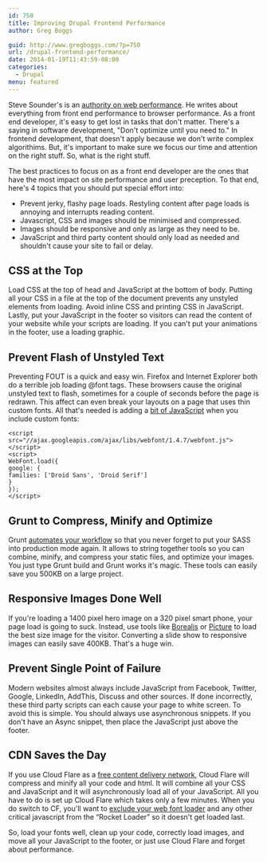 ```yaml
---
id: 750
title: Improving Drupal Frontend Performance
author: Greg Boggs

guid: http://www.gregboggs.com/?p=750
url: /drupal-frontend-performance/
date: 2014-01-19T11:43:59-08:00
categories:
  - Drupal
menu: featured
---
```

Steve Sounder's is an [authority on web performance][1]. He writes about everything from front end performance to browser performance. As a front end developer, it's easy to get lost in tasks that don't matter. There's a saying in software development, "Don't optimize until you need to." In frontend development, that doesn't apply because we don't write complex algorithims. But, it's important to make sure we focus our time and attention on the right stuff. So, what is the right stuff.

The best practices to focus on as a front end developer are the ones that have the most impact on site performance and user preception. To that end, here's 4 topics that you should put special effort into:

  * Prevent jerky, flashy page loads. Restyling content after page loads is annoying and interrupts reading content.
  * Javascript, CSS and images should be minimised and compressed.
  * Images should be responsive and only as large as they need to be.
  * JavaScript and third party content should only load as needed and shouldn't cause your site to fail or delay.

## CSS at the Top

Load CSS at the top of head and JavaScript at the bottom of body. Putting all your CSS in a file at the top of the document prevents any unstyled elements from loading. Avoid inline CSS and printing CSS in JavaScript. Lastly, put your JavaScript in the footer so visitors can read the content of your website while your scripts are loading. If you can't put your animations in the footer, use a loading graphic.

## Prevent Flash of Unstyled Text

Preventing FOUT is a quick and easy win. Firefox and Internet Explorer both do a terrible job loading @font tags. These browsers cause the original unstyled text to flash, sometimes for a couple of seconds before the page is redrawn. This affect can even break your layouts on a page that uses thin custom fonts. All that's needed is adding a [bit of JavaScript][2] when you include custom fonts:  


    <script src="//ajax.googleapis.com/ajax/libs/webfont/1.4.7/webfont.js"></script>
    <script>
    WebFont.load({
    google: {
    families: ['Droid Sans', 'Droid Serif']
    }
    });
    </script>
    
## Grunt to Compress, Minify and Optimize

Grunt [automates your workflow][3] so that you never forget to put your SASS into production mode again. It allows to string together tools so you can combine, minify, and compress your static files, and optimize your images. You just type Grunt build and Grunt works it's magic. These tools can easily save you 500KB on a large project.

## Responsive Images Done Well

If you're loading a 1400 pixel hero image on a 320 pixel smart phone, your page load is going to suck. Instead, use tools like [Borealis][4] or [Picture][5] to load the best size image for the visitor. Converting a slide show to responsive images can easily save 400KB. That's a huge win.

## Prevent Single Point of Failure

Modern websites almost always include JavaScript from Facebook, Twitter, Google, LinkedIn, AddThis, Discuss and other sources. If done incorrectly, these third party scripts can each cause your page to white screen. To avoid this is simple. You should always use asynchronous snippets. If you don't have an Async snippet, then place the JavaScript just above the footer.

## CDN Saves the Day

If you use Cloud Flare as a [free content delivery network][6], Cloud Flare will compress and minify all your code and html. It will combine all your CSS and JavaScript and it will asynchronously load all of your JavaScript. All you have to do is set up Cloud Flare which takes only a few minutes. When you do switch to CF, you'll want to [exclude your web font loader][7] and any other critical javascript from the &#8220;Rocket Loader&#8221; so it doesn't get loaded last.

So, load your fonts well, clean up your code, correctly load images, and move all your JavaScript to the footer, or just use Cloud Flare and forget about performance.

 [1]: http://stevesouders.com/
 [2]: https://github.com/typekit/webfontloader
 [3]: http://www.grunt.js/
 [4]: https://drupal.org/project/borealis
 [5]: https://drupal.org/project/picture
 [6]: https://www.cloudflare.com/
 [7]: https://support.cloudflare.com/hc/en-us/articles/200169436--How-can-I-have-Rocket-Loader-ignore-my-script-s-in-Automatic-Mode-
